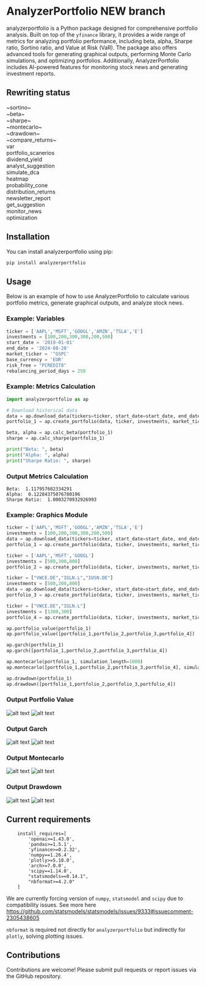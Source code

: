 # AnalyzerPortfolio NEW branch

analyzerportfolio is a Python package designed for comprehensive portfolio analysis. Built on top of the `yfinance` library, it provides a wide range of metrics for analyzing portfolio performance, including beta, alpha, Sharpe ratio, Sortino ratio, and Value at Risk (VaR). The package also offers advanced tools for generating graphical outputs, performing Monte Carlo simulations, and optimizing portfolios. Additionally, AnalyzerPortfolio includes AI-powered features for monitoring stock news and generating investment reports.

## Rewriting status
~sortino~  
~beta~  
~sharpe~  
~montecarlo~  
~drawdown~  
~compare_returns~  
var  
portfolio_scanerios  
dividend_yield  
analyst_suggestion  
simulate_dca  
heatmap  
probability_cone  
distribution_returns  
newsletter_report  
get_suggestion  
monitor_news  
optimization 


## Installation

You can install analyzerportfolio using pip:

```bash
pip install analyzerportfolio
```

## Usage

Below is an example of how to use AnalyzerPortfolio to calculate various portfolio metrics, generate graphical outputs, and analyze stock news.

### Example: Variables

```python
ticker = ['AAPL','MSFT','GOOGL','AMZN','TSLA','E']
investments = [100,200,300,300,200,500]
start_date = '2019-01-01'
end_date = '2024-08-28'
market_ticker = '^GSPC'
base_currency = 'EUR'
risk_free = "PCREDIT8"
rebalancing_period_days = 250
```
### Example: Metrics Calculation
```python
import analyzerportfolio as ap

# Download historical data
data = ap.download_data(tickers=ticker, start_date=start_date, end_date=end_date, base_currency=base_currency,market_ticker=market_ticker, risk_free=risk_free)
portfolio_1 = ap.create_portfolio(data, ticker, investments, market_ticker=market_ticker, name_portfolio="Portfolio1", rebalancing_period_days=rebalancing_period_days)

beta, alpha = ap.calc_beta(portfolio_1)
sharpe = ap.calc_sharpe(portfolio_1)

print("Beta: ", beta)
print("Alpha: ", alpha)
print("Sharpe Ratio: ", sharpe)
```
### Output Metrics Calculation

```text
Beta:  1.117957602334291
Alpha:  0.12284375076780196
Sharpe Ratio:  1.0003270932926993
```

### Example: Graphics Module
```python
ticker = ['AAPL','MSFT','GOOGL','AMZN','TSLA','E']
investments = [100,200,300,300,200,500]
data = ap.download_data(tickers=ticker, start_date=start_date, end_date=end_date, base_currency=base_currency,market_ticker=market_ticker)
portfolio_1 = ap.create_portfolio(data, ticker, investments, market_ticker=market_ticker, name_portfolio="Portfolio 1", rebalancing_period_days=250)

ticker = ['AAPL','MSFT','GOOGL']
investments = [500,300,800]
portfolio_2 = ap.create_portfolio(data, ticker, investments, market_ticker=market_ticker, name_portfolio="3 STOCK", rebalancing_period_days=250)

ticker = ["VWCE.DE","IGLN.L","IUSN.DE"]
investments = [500,300,800]
data = ap.download_data(tickers=ticker, start_date=start_date, end_date=end_date, base_currency=base_currency,market_ticker=market_ticker)
portfolio_3 = ap.create_portfolio(data, ticker, investments, market_ticker=market_ticker, name_portfolio="3 ETF", rebalancing_period_days=250)

ticker = ["VWCE.DE","IGLN.L"]
investments = [1300,300]
portfolio_4 = ap.create_portfolio(data, ticker, investments, market_ticker=market_ticker, name_portfolio="2 ETF", rebalancing_period_days=250)

ap.portfolio_value(portfolio_1)
ap.portfolio_value([portfolio_1,portfolio_2,portfolio_3,portfolio_4])

ap.garch(portfolio_1)
ap.garch([portfolio_1,portfolio_2,portfolio_3,portfolio_4])

ap.montecarlo(portfolio_1, simulation_length=1000)
ap.montecarlo([portfolio_1,portfolio_2,portfolio_3,portfolio_4], simulation_length=1000)

ap.drawdown(portfolio_1)
ap.drawdown([portfolio_1,portfolio_2,portfolio_3,portfolio_4])
```

### Output Portfolio Value  
![alt text](https://github.com/washednico/analyzerportfolio/blob/NEW/img/img1.png?raw=true)
![alt text](https://github.com/washednico/analyzerportfolio/blob/NEW/img/img2.png?raw=true)
### Output Garch  
![alt text](https://github.com/washednico/analyzerportfolio/blob/NEW/img/img3.png?raw=true)
![alt text](https://github.com/washednico/analyzerportfolio/blob/NEW/img/img4.png?raw=true)
### Output Montecarlo  
![alt text](https://github.com/washednico/analyzerportfolio/blob/NEW/img/img5.png?raw=true)
![alt text](https://github.com/washednico/analyzerportfolio/blob/NEW/img/img6.png?raw=true)
### Output Drawdown  
![alt text](https://github.com/washednico/analyzerportfolio/blob/NEW/img/img7.png?raw=true)
![alt text](https://github.com/washednico/analyzerportfolio/blob/NEW/img/img8.png?raw=true)


## Current requirements
```text
    install_requires=[
        'openai>=1.43.0',
        'pandas>=1.5.1',
        'yfinance>=0.2.32',
        'numpy==1.26.4',
        'plotly>=5.18.0',
        'arch>=7.0.0',
        'scipy==1.14.0',
        "statsmodels==0.14.1",
        "nbformat>=4.2.0"
    ]
```
We are currently forcing version of `numpy`, `statsmodel` and `scipy` due to compatibility issues.
See more here https://github.com/statsmodels/statsmodels/issues/9333#issuecomment-2305438605

`nbformat` is required not directly for `analyzerportfolio` but indirectly for `plotly`, solving plotting issues.

## Contributions

Contributions are welcome! Please submit pull requests or report issues via the GitHub repository.
